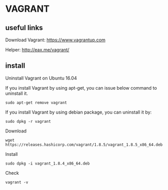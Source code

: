 # VAGRANT
## useful links
Download Vagrant: https://www.vagrantup.com

Helper: http://eax.me/vagrant/

## install
Uninstall Vagrant on Ubuntu 16.04

If you install Vagrant by using apt-get, you can issue below command to uninstall it.
```
sudo apt-get remove vagrant
```

If you install Vagrant by using debian package, you can uninstall it by:
```
sudo dpkg -r vagrant
```
Download
```
wget https://releases.hashicorp.com/vagrant/1.8.5/vagrant_1.8.5_x86_64.deb
```
Install
```
sudo dpkg -i vagrant_1.8.4_x86_64.deb
```
Check
```
vagrant -v
```